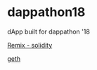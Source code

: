 # dappathon18
dApp built for dappathon '18

[Remix - solidity](https://remix.ethereum.org/)

[geth](https://geth.ethereum.org/downloads/)
